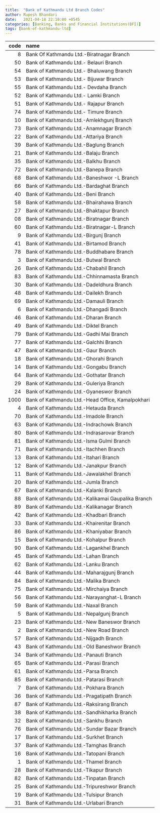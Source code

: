 ```yaml
---
title:  "Bank of Kathmandu Ltd Branch Codes"
author: Rupesh Bhandari
date:   2021-04-18 22:10:00 +0545
categories: [Banking, Banks and Financial Institutions(BFI)]
tags: [bank-of-kathmandu-ltd]
---
```


|   code | name                                              |
|-------:|:--------------------------------------------------|
|      8 | Bank Of Kathmandu Ltd.-Biratnagar Branch          |
|     50 | Bank of Kathmandu Ltd.- Belauri Branch            |
|     54 | Bank of Kathmandu Ltd.- Bhaluwang Branch          |
|     53 | Bank of Kathmandu Ltd.- Bijuwar Branch            |
|     55 | Bank of Kathmandu Ltd.- Devdaha Branch            |
|     52 | Bank of Kathmandu Ltd.- Lamki Branch              |
|     51 | Bank of Kathmandu Ltd.- Rajapur Branch            |
|     74 | Bank of Kathmandu Ltd.- Timure Branch             |
|     10 | Bank of Kathmandu Ltd.-Amlekhgunj Branch          |
|     73 | Bank of Kathmandu Ltd.-Anamnagar Branch           |
|     22 | Bank of Kathmandu Ltd.-Attariya Branch            |
|     39 | Bank of Kathmandu Ltd.-Baglung Branch             |
|     21 | Bank of Kathmandu Ltd.-Balaju Branch              |
|     35 | Bank of Kathmandu Ltd.-Balkhu Branch              |
|     72 | Bank of Kathmandu Ltd.-Banepa Branch              |
|     68 | Bank of Kathmandu Ltd.-Baneshwor -L Branch        |
|     66 | Bank of Kathmandu Ltd.-Bardaghat Branch           |
|     40 | Bank of Kathmandu Ltd.-Beni Branch                |
|     58 | Bank of Kathmandu Ltd.-Bhairahawa Branch          |
|     27 | Bank of Kathmandu Ltd.-Bhaktapur Branch           |
|     08 | Bank of Kathmandu Ltd.-Biratnagar Branch          |
|     60 | Bank of Kathmandu Ltd.-Biratnagar-L Branch        |
|      9 | Bank of Kathmandu Ltd.-Birgunj Branch             |
|     41 | Bank of Kathmandu Ltd.-Birtamod Branch            |
|     78 | Bank of Kathmandu Ltd.-Buddhabare Branch          |
|      3 | Bank of Kathmandu Ltd.-Butwal Branch              |
|     26 | Bank of Kathmandu Ltd.-Chabahil Branch            |
|     83 | Bank of Kathmandu Ltd.-Chhinnamasta Branch        |
|     30 | Bank of Kathmandu Ltd.-Dadeldhura Branch          |
|     48 | Bank of Kathmandu Ltd.-Dailekh Branch             |
|     69 | Bank of Kathmandu Ltd.-Damauli Branch             |
|      6 | Bank of Kathmandu Ltd.-Dhangadi Branch            |
|     46 | Bank of Kathmandu Ltd.-Dharan Branch              |
|     49 | Bank of Kathmandu Ltd.-Diktel Branch              |
|     79 | Bank of Kathmandu Ltd.-Gadhi Mai Branch           |
|     77 | Bank of Kathmandu Ltd.-Galchhi Branch             |
|     47 | Bank of Kathmandu Ltd.-Gaur Branch                |
|     18 | Bank of Kathmandu Ltd.-Ghorahi Branch             |
|     14 | Bank of Kathmandu Ltd.-Gongabu Branch             |
|     64 | Bank of Kathmandu Ltd.-Gothatar Branch            |
|     29 | Bank of Kathmandu Ltd.-Guleriya Branch            |
|     24 | Bank of Kathmandu Ltd.-Gyaneswor Branch           |
|   1000 | Bank of Kathmandu Ltd.-Head Office, Kamalpokhari  |
|      4 | Bank of Kathmandu Ltd.-Hetauda Branch             |
|     70 | Bank of Kathmandu Ltd.-Imadole Branch             |
|     63 | Bank of Kathmandu Ltd.-Indrachowk Branch          |
|     80 | Bank of Kathmandu Ltd.-Indrasarovar Branch        |
|     81 | Bank of Kathmandu Ltd.-Isma Gulmi Branch          |
|     71 | Bank of Kathmandu Ltd.-Itachhen Branch            |
|     13 | Bank of Kathmandu Ltd.-Itahari Branch             |
|     12 | Bank of Kathmandu Ltd.-Janakpur Branch            |
|     11 | Bank of Kathmandu Ltd.-Jawalakhel Branch          |
|     20 | Bank of Kathmandu Ltd.-Jumla Branch               |
|     67 | Bank of Kathmandu Ltd.-Kalanki Branch             |
|     88 | Bank of Kathmandu Ltd.-Kalikamai Gaupalika Branch |
|     89 | Bank of Kathmandu Ltd.-Kalikanagar Branch         |
|     42 | Bank of Kathmandu Ltd.-Khadbari Branch            |
|     33 | Bank of Kathmandu Ltd.-Khairenitar Branch         |
|     86 | Bank of Kathmandu Ltd.-Khaniyabar Branch          |
|     15 | Bank of Kathmandu Ltd.-Kohalpur Branch            |
|     90 | Bank of Kathmandu Ltd.-Lagankhel Branch           |
|     45 | Bank of Kathmandu Ltd.-Lahan Branch               |
|     62 | Bank of Kathmandu Ltd.-Lanku Branch               |
|     44 | Bank of Kathmandu Ltd.-Maharajgunj Branch         |
|     84 | Bank of Kathmandu Ltd.-Malika Branch              |
|     75 | Bank of Kathmandu Ltd.-Mirchaiya Branch           |
|     56 | Bank of Kathmandu Ltd.-Narayanghat-L Branch       |
|     59 | Bank of Kathmandu Ltd.-Naxal Branch               |
|      5 | Bank of Kathmandu Ltd.-Nepalgunj Branch           |
|     23 | Bank of Kathmandu Ltd.-New Baneswor Branch        |
|      2 | Bank of Kathmandu Ltd.-New Road Branch            |
|     57 | Bank of Kathmandu Ltd.-Nijgadh Branch             |
|     43 | Bank of Kathmandu Ltd.-Old Baneshwor Branch       |
|     34 | Bank of Kathmandu Ltd.-Panauti Branch             |
|     65 | Bank of Kathmandu Ltd.-Parasi Branch              |
|     61 | Bank of Kathmandu Ltd.-Parsa Branch               |
|     85 | Bank of Kathmandu Ltd.-Patarasi Branch            |
|      7 | Bank of Kathmandu Ltd.-Pokhara Branch             |
|     36 | Bank of Kathmandu Ltd.-Pragatipath Branch         |
|     87 | Bank of Kathmandu Ltd.-Raksirang Branch           |
|     38 | Bank of Kathmandu Ltd.-Sandhikharka Branch        |
|     32 | Bank of Kathmandu Ltd.-Sankhu Branch              |
|     76 | Bank of Kathmandu Ltd.-Sundar Bazar Branch        |
|     17 | Bank of Kathmandu Ltd.-Surkhet Branch             |
|     37 | Bank of Kathmandu Ltd.-Tamghas Branch             |
|     16 | Bank of Kathmandu Ltd.-Tatopani Branch            |
|      1 | Bank of Kathmandu Ltd.-Thamel Branch              |
|     28 | Bank of Kathmandu Ltd.-Tikapur Branch             |
|     82 | Bank of Kathmandu Ltd.-Tinpatan Branch            |
|     25 | Bank of Kathmandu Ltd.-Tripureshwor Branch        |
|     19 | Bank of Kathmandu Ltd.-Tulsipur Branch            |
|     31 | Bank of Kathmandu Ltd.-Urlabari Branch            |